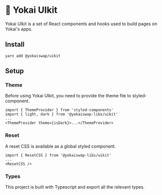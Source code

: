 # 🥞 Yokai UIkit

Yokai UIkit is a set of React components and hooks used to build pages on Yokai's apps.

## Install

`yarn add @yokaiswap/uikit`

## Setup

### Theme

Before using Yokai UIkit, you need to provide the theme file to styled-component.

```
import { ThemeProvider } from 'styled-components'
import { light, dark } from '@yokaiswap-libs/uikit'
...
<ThemeProvider theme={isDark}>...</ThemeProvider>
```

### Reset

A reset CSS is available as a global styled component.

```
import { ResetCSS } from '@yokaiswap-libs/uikit'
...
<ResetCSS />
```

### Types

This project is built with Typescript and export all the relevant types.
